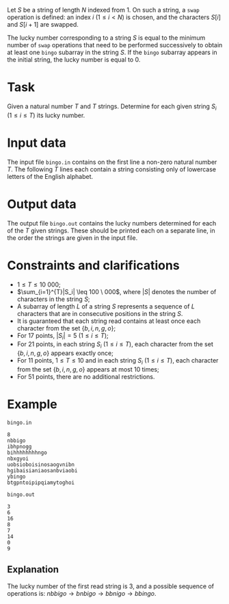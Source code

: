Let $S$ be a string of length $N$ indexed from 1. On such a string, a `swap` operation is defined: an index $i$ ($1 \leq i < N$) is chosen, and the characters $S[i]$ and $S[i+1]$ are swapped.

The lucky number corresponding to a string $S$ is equal to the minimum number of `swap` operations that need to be performed successively to obtain at least one `bingo` subarray in the string $S$. If the `bingo` subarray appears in the initial string, the lucky number is equal to $0$.

# Task

Given a natural number $T$ and $T$ strings. Determine for each given string $S_i$ ($1 \leq i \leq T$) its lucky number.

# Input data

The input file `bingo.in` contains on the first line a non-zero natural number $T$. The following $T$ lines each contain a string consisting only of lowercase letters of the English alphabet.

# Output data

The output file `bingo.out` contains the lucky numbers determined for each of the $T$ given strings. These should be printed each on a separate line, in the order the strings are given in the input file.

# Constraints and clarifications

* $1 \leq T \leq 10 \ 000$;
* $\sum_{i=1}^{T}|S_i| \leq 100 \ 000$, where $|S|$ denotes the number of characters in the string $S$;
* A subarray of length $L$ of a string $S$ represents a sequence of $L$ characters that are in consecutive positions in the string $S$.
* It is guaranteed that each string read contains at least once each character from the set $\{b,i,n,g,o\}$;
* For $17$ points, $|S_i|=5$ ($1 \leq i \leq T$);
* For $21$ points, in each string $S_i$ ($1 \leq i \leq T$), each character from the set $\{b,i,n,g,o\}$ appears exactly once;
* For $11$ points, $1 \leq T \leq 10$ and in each string $S_i$ ($1 \leq i \leq T$), each character from the set $\{b,i,n,g,o\}$ appears at most 10 times;
* For $51$ points, there are no additional restrictions.

# Example

`bingo.in`

```
8
nbbigo
ibhpnogg
bihhhhhhhhngo
nbxgyoi
uobsioboisinosaogvnibn
hgibaisianiaosanbviaobi
ybingo
btgpntoipipqiamytoghoi
```

`bingo.out`
```
3
6
16
8
7
14
0
9
```

## Explanation

The lucky number of the first read string is $3$, and a possible sequence of operations is: $nbbigo \rightarrow bnbigo \rightarrow bbnigo \rightarrow bbingo$.